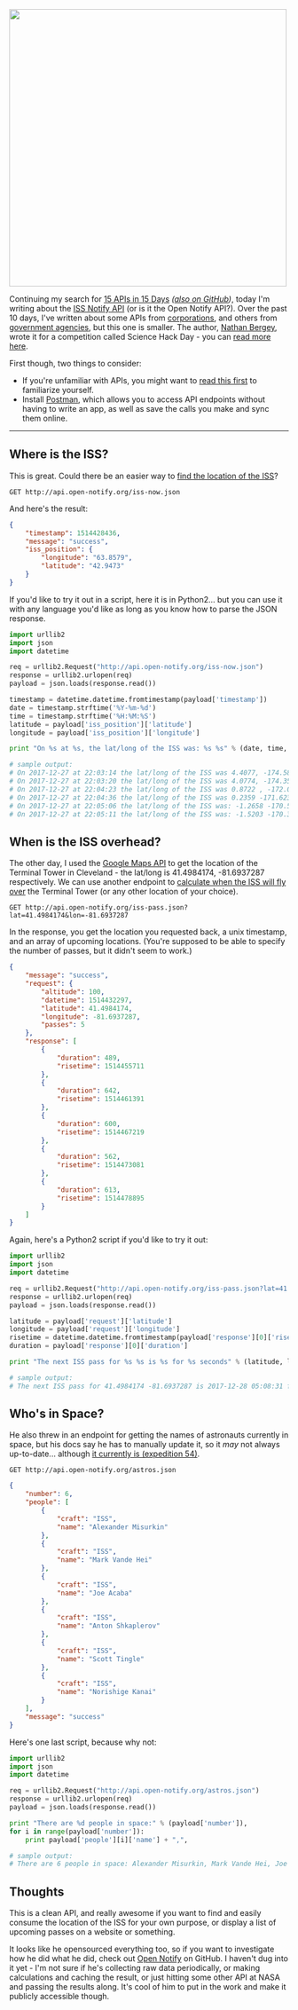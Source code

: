 <img src="https://grantwinney.com/content/images/2017/12/15-apis-in-15-days---iss-notify.jpg" width=500>

Continuing my search for [15 APIs in 15 Days](https://grantwinney.com/a-new-challenge-15-apis-in-15-days/) *([also on GitHub](https://github.com/grantwinney/15-apis-in-15-days))*, today I'm writing about the [ISS Notify API](https://developers.trello.com/v1.0/reference) (or is it the Open Notify API?). Over the past 10 days, I've written about some APIs from [corporations](https://grantwinney.com/day-6-google-maps-api/), and others from [government agencies](https://grantwinney.com/day-8-nasa-api/), but this one is smaller. The author, [Nathan Bergey](https://twitter.com/natronics), wrote it for a competition called Science Hack Day - you can [read more here](http://open-notify.org/about.html).

First though, two things to consider:

* If you're unfamiliar with APIs, you might want to [read this first](https://grantwinney.com/what-is-an-api/) to familiarize yourself.
* Install [Postman](https://www.getpostman.com/), which allows you to access API endpoints without having to write an app, as well as save the calls you make and sync them online.

---

## Where is the ISS?

This is great. Could there be an easier way to [find the location of the ISS](http://open-notify.org/Open-Notify-API/ISS-Location-Now/)?

    GET http://api.open-notify.org/iss-now.json

And here's the result:

```json
{
    "timestamp": 1514428436,
    "message": "success",
    "iss_position": {
        "longitude": "63.8579",
        "latitude": "42.9473"
    }
}
```

If you'd like to try it out in a script, here it is in Python2... but you can use it with any language you'd like as long as you know how to parse the JSON response.

```python
import urllib2
import json
import datetime

req = urllib2.Request("http://api.open-notify.org/iss-now.json")
response = urllib2.urlopen(req)
payload = json.loads(response.read())

timestamp = datetime.datetime.fromtimestamp(payload['timestamp'])
date = timestamp.strftime('%Y-%m-%d')
time = timestamp.strftime('%H:%M:%S')
latitude = payload['iss_position']['latitude']
longitude = payload['iss_position']['longitude']

print "On %s at %s, the lat/long of the ISS was: %s %s" % (date, time, latitude, longitude)

# sample output:
# On 2017-12-27 at 22:03:14 the lat/long of the ISS was 4.4077, -174.5883
# On 2017-12-27 at 22:03:20 the lat/long of the ISS was 4.0774, -174.3523
# On 2017-12-27 at 22:04:23 the lat/long of the ISS was 0.8722 , -172.0740
# On 2017-12-27 at 22:04:36 the lat/long of the ISS was 0.2359 -171.6230
# On 2017-12-27 at 22:05:06 the lat/long of the ISS was: -1.2658 -170.5585
# On 2017-12-27 at 22:05:11 the lat/long of the ISS was: -1.5203 -170.3780
```

## When is the ISS overhead?

The other day, I used the [Google Maps API](https://grantwinney.com/day-6-google-maps-api/) to get the location of the Terminal Tower in Cleveland - the lat/long is 41.4984174, -81.6937287 respectively. We can use another endpoint to [calculate when the ISS will fly over](http://open-notify.org/Open-Notify-API/ISS-Pass-Times/) the Terminal Tower (or any other location of your choice).

    GET http://api.open-notify.org/iss-pass.json?lat=41.4984174&lon=-81.6937287

In the response, you get the location you requested back, a unix timestamp, and an array of upcoming locations. (You're supposed to be able to specify the number of passes, but it didn't seem to work.)

```json
{
    "message": "success",
    "request": {
        "altitude": 100,
        "datetime": 1514432297,
        "latitude": 41.4984174,
        "longitude": -81.6937287,
        "passes": 5
    },
    "response": [
        {
            "duration": 489,
            "risetime": 1514455711
        },
        {
            "duration": 642,
            "risetime": 1514461391
        },
        {
            "duration": 600,
            "risetime": 1514467219
        },
        {
            "duration": 562,
            "risetime": 1514473081
        },
        {
            "duration": 613,
            "risetime": 1514478895
        }
    ]
}
```

Again, here's a Python2 script if you'd like to try it out:

```python
import urllib2
import json
import datetime

req = urllib2.Request("http://api.open-notify.org/iss-pass.json?lat=41.4984174&lon=-81.6937287")
response = urllib2.urlopen(req)
payload = json.loads(response.read())

latitude = payload['request']['latitude']
longitude = payload['request']['longitude']
risetime = datetime.datetime.fromtimestamp(payload['response'][0]['risetime'])
duration = payload['response'][0]['duration']

print "The next ISS pass for %s %s is %s for %s seconds" % (latitude, longitude, risetime, duration)

# sample output:
# The next ISS pass for 41.4984174 -81.6937287 is 2017-12-28 05:08:31 for 489 seconds
```

## Who's in Space?

He also threw in an endpoint for getting the names of astronauts currently in space, but his docs say he has to manually update it, so it *may* not always up-to-date... although [it currently is (expedition 54)](https://www.nasa.gov/mission_pages/station/expeditions/expedition54/index.html).

    GET http://api.open-notify.org/astros.json

```json
{
    "number": 6,
    "people": [
        {
            "craft": "ISS",
            "name": "Alexander Misurkin"
        },
        {
            "craft": "ISS",
            "name": "Mark Vande Hei"
        },
        {
            "craft": "ISS",
            "name": "Joe Acaba"
        },
        {
            "craft": "ISS",
            "name": "Anton Shkaplerov"
        },
        {
            "craft": "ISS",
            "name": "Scott Tingle"
        },
        {
            "craft": "ISS",
            "name": "Norishige Kanai"
        }
    ],
    "message": "success"
}
```

Here's one last script, because why not:

```python
import urllib2
import json
import datetime

req = urllib2.Request("http://api.open-notify.org/astros.json")
response = urllib2.urlopen(req)
payload = json.loads(response.read())

print "There are %d people in space:" % (payload['number']),
for i in range(payload['number']):
    print payload['people'][i]['name'] + ",",

# sample output:
# There are 6 people in space: Alexander Misurkin, Mark Vande Hei, Joe Acaba, Anton Shkaplerov, Scott Tingle, Norishige Kanai,

```

## Thoughts

This is a clean API, and really awesome if you want to find and easily consume the location of the ISS for your own purpose, or display a list of upcoming passes on a website or something.

It looks like he opensourced everything too, so if you want to investigate how he did what he did, check out [Open Notify](https://github.com/open-notify) on GitHub. I haven't dug into it yet - I'm not sure if he's collecting raw data periodically, or making calculations and caching the result, or just hitting some other API at NASA and passing the results along. It's cool of him to put in the work and make it publicly accessible though.
